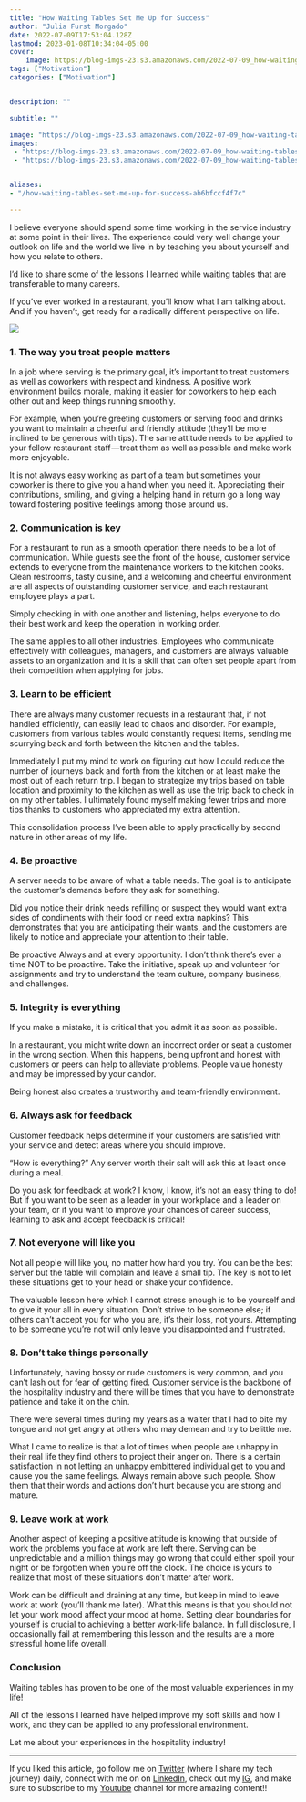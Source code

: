 ```yaml
---
title: "How Waiting Tables Set Me Up for Success"
author: "Julia Furst Morgado"
date: 2022-07-09T17:53:04.128Z
lastmod: 2023-01-08T10:34:04-05:00
cover:
    image: https://blog-imgs-23.s3.amazonaws.com/2022-07-09_how-waiting-tables-set-me-up-for-success_0.png
tags: ["Motivation"]
categories: ["Motivation"]


description: ""

subtitle: ""

image: "https://blog-imgs-23.s3.amazonaws.com/2022-07-09_how-waiting-tables-set-me-up-for-success_0.png" 
images:
 - "https://blog-imgs-23.s3.amazonaws.com/2022-07-09_how-waiting-tables-set-me-up-for-success_0.png"
 - "https://blog-imgs-23.s3.amazonaws.com/2022-07-09_how-waiting-tables-set-me-up-for-success_1.jpg"


aliases:
- "/how-waiting-tables-set-me-up-for-success-ab6bfccf4f7c"

---
```


I believe everyone should spend some time working in the service industry at some point in their lives. The experience could very well change your outlook on life and the world we live in by teaching you about yourself and how you relate to others.

I’d like to share some of the lessons I learned while waiting tables that are transferable to many careers.

If you’ve ever worked in a restaurant, you’ll know what I am talking about. And if you haven’t, get ready for a radically different perspective on life.

![](https://blog-imgs-23.s3.amazonaws.com/2022-07-09_how-waiting-tables-set-me-up-for-success_1.jpg#layoutTextWidth)

### 1. The way you treat people matters

In a job where serving is the primary goal, it’s important to treat customers as well as coworkers with respect and kindness. A positive work environment builds morale, making it easier for coworkers to help each other out and keep things running smoothly.

For example, when you’re greeting customers or serving food and drinks you want to maintain a cheerful and friendly attitude (they’ll be more inclined to be generous with tips). The same attitude needs to be applied to your fellow restaurant staff — treat them as well as possible and make work more enjoyable.

It is not always easy working as part of a team but sometimes your coworker is there to give you a hand when you need it. Appreciating their contributions, smiling, and giving a helping hand in return go a long way toward fostering positive feelings among those around us.

### 2. Communication is key

For a restaurant to run as a smooth operation there needs to be a lot of communication. While guests see the front of the house, customer service extends to everyone from the maintenance workers to the kitchen cooks. Clean restrooms, tasty cuisine, and a welcoming and cheerful environment are all aspects of outstanding customer service, and each restaurant employee plays a part.

Simply checking in with one another and listening, helps everyone to do their best work and keep the operation in working order.

The same applies to all other industries. Employees who communicate effectively with colleagues, managers, and customers are always valuable assets to an organization and it is a skill that can often set people apart from their competition when applying for jobs.

### 3. Learn to be efficient

There are always many customer requests in a restaurant that, if not handled efficiently, can easily lead to chaos and disorder. For example, customers from various tables would constantly request items, sending me scurrying back and forth between the kitchen and the tables.

Immediately I put my mind to work on figuring out how I could reduce the number of journeys back and forth from the kitchen or at least make the most out of each return trip. I began to strategize my trips based on table location and proximity to the kitchen as well as use the trip back to check in on my other tables. I ultimately found myself making fewer trips and more tips thanks to customers who appreciated my extra attention.

This consolidation process I’ve been able to apply practically by second nature in other areas of my life.

### 4. Be proactive

A server needs to be aware of what a table needs. The goal is to anticipate the customer’s demands before they ask for something.

Did you notice their drink needs refilling or suspect they would want extra sides of condiments with their food or need extra napkins? This demonstrates that you are anticipating their wants, and the customers are likely to notice and appreciate your attention to their table.

Be proactive Always and at every opportunity. I don’t think there’s ever a time NOT to be proactive. Take the initiative, speak up and volunteer for assignments and try to understand the team culture, company business, and challenges.

### 5. Integrity is everything

If you make a mistake, it is critical that you admit it as soon as possible.

In a restaurant, you might write down an incorrect order or seat a customer in the wrong section. When this happens, being upfront and honest with customers or peers can help to alleviate problems. People value honesty and may be impressed by your candor.

Being honest also creates a trustworthy and team-friendly environment.

### 6. Always ask for feedback

Customer feedback helps determine if your customers are satisfied with your service and detect areas where you should improve.

“How is everything?” Any server worth their salt will ask this at least once during a meal.

Do you ask for feedback at work? I know, I know, it’s not an easy thing to do! But if you want to be seen as a leader in your workplace and a leader on your team, or if you want to improve your chances of career success, learning to ask and accept feedback is critical!

### 7. Not everyone will like you

Not all people will like you, no matter how hard you try. You can be the best server but the table will complain and leave a small tip. The key is not to let these situations get to your head or shake your confidence.

The valuable lesson here which I cannot stress enough is to be yourself and to give it your all in every situation. Don’t strive to be someone else; if others can’t accept you for who you are, it’s their loss, not yours. Attempting to be someone you’re not will only leave you disappointed and frustrated.

### 8. Don’t take things personally

Unfortunately, having bossy or rude customers is very common, and you can’t lash out for fear of getting fired. Customer service is the backbone of the hospitality industry and there will be times that you have to demonstrate patience and take it on the chin.

There were several times during my years as a waiter that I had to bite my tongue and not get angry at others who may demean and try to belittle me.

What I came to realize is that a lot of times when people are unhappy in their real life they find others to project their anger on. There is a certain satisfaction in not letting an unhappy embittered individual get to you and cause you the same feelings. Always remain above such people. Show them that their words and actions don’t hurt because you are strong and mature.

### 9. Leave work at work

Another aspect of keeping a positive attitude is knowing that outside of work the problems you face at work are left there. Serving can be unpredictable and a million things may go wrong that could either spoil your night or be forgotten when you’re off the clock. The choice is yours to realize that most of these situations don’t matter after work.

Work can be difficult and draining at any time, but keep in mind to leave work at work (you’ll thank me later). What this means is that you should not let your work mood affect your mood at home. Setting clear boundaries for yourself is crucial to achieving a better work-life balance. In full disclosure, I occasionally fail at remembering this lesson and the results are a more stressful home life overall.

### Conclusion

Waiting tables has proven to be one of the most valuable experiences in my life!

All of the lessons I learned have helped improve my soft skills and how I work, and they can be applied to any professional environment.

Let me about your experiences in the hospitality industry!

***
If you liked this article, go follow me on [Twitter](https://twitter.com/juliafmorgado) (where I share my tech journey) daily, connect with me on on [LinkedIn](https://www.linkedin.com/in/juliafmorgado/), check out my [IG](https://www.instagram.com/juliafmorgado/), and make sure to subscribe to my [Youtube](https://www.youtube.com/c/JuliaFMorgado) channel for more amazing content!!
